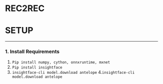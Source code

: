 # REC2REC


# SETUP
-------
### 1. Install Requirements
  1. ```Pip install numpy, cython, onnxruntime, mxnet ```
  2. ```Pip install insightface```
  3. ```insightface-cli model.download antelope```
  4.```insightface-cli model.download antelope```
